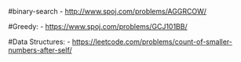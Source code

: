 #binary-search
	- http://www.spoj.com/problems/AGGRCOW/

#Greedy:
	- https://www.spoj.com/problems/GCJ101BB/

#Data Structures:
	- https://leetcode.com/problems/count-of-smaller-numbers-after-self/
